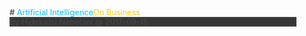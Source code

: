 <span>
# <span style="color: #0bf;">Artificial Intelligence</span><span style="color: #ec0;">On Business</span>

<div style="background-color: #050505; opacity: 0.8;">
By Hidekazu Nabetani @ 2017-09-15
</div>
</span>
